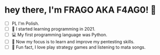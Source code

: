 # hey there, I'm FRAGO AKA F4AG0! 👋
- [ ] PL I'm Polish.
- [ ] 🏁 I started learning programming in 2021.
- [ ] 💻 My first programming language was Python.
- [ ] 🔧 Now my focus is to learn and improve my pentesting skills.
- [ ] 🎲 Fun fact, I love play strategy games and listening to mata songs.
